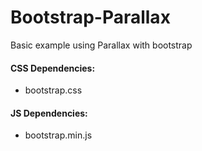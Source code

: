 # Bootstrap-Parallax
Basic example using Parallax with bootstrap

#### CSS Dependencies:
- bootstrap.css

#### JS Dependencies:
- bootstrap.min.js
